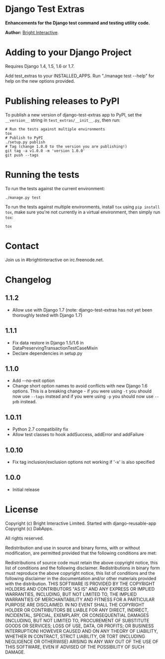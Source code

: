 Django Test Extras
==================

**Enhancements for the Django test command and testing utility code.**

**Author:** [Bright Interactive][1].

Adding to your Django Project
=============================

Requires Django 1.4, 1.5, 1.6 or 1.7.

Add test\_extras to your INSTALLED_APPS. Run "./manage test --help" for help
on the new options provided.

Publishing releases to PyPI
===========================

To publish a new version of django-test-extras app to PyPI, set the
`__version__` string in `test_extras/__init__.py`, then run:

    # Run the tests against multiple environments
    tox
    # Publish to PyPI
    ./setup.py publish
    # Tag (change 1.0.0 to the version you are publishing!)
    git tag -a v1.0.0 -m 'version 1.0.0'
    git push --tags

Running the tests
=================

To run the tests against the current environment:

    ./manage.py test

To run the tests against multiple environments, install `tox` using
`pip install tox`, make sure you're not currently in a virtual environment,
then simply run `tox`:

    tox
    
Contact
=======

Join us in #brightinteractive on irc.freenode.net.

Changelog
=========

1.1.2
-----
* Allow use with Django 1.7 (note: django-test-extras has not yet been thoroughly tested with Django 1.7)

1.1.1
-----
* Fix data restore in Django 1.5/1.6 in DataPreservingTransactionTestCaseMixin
* Declare dependencies in setup.py

1.1.0
-----
* Add --no-exit option
* Change short option names to avoid conflicts with new Django 1.6 options. This is a breaking change - if you were using `-t` you should now use `--tags` instead and if you were using `-p` you should now use `--pdb` instead.

1.0.11
------
* Python 2.7 compatibility fix
* Allow test classes to hook addSuccess, addError and addFailure

1.0.10
------
* Fix tag inclusion/exclusion options not working if '-x' is also specified

1.0.0
-----

* Initial release

License
=======

Copyright (c) Bright Interactive Limited.
Started with django-reusable-app Copyright (c) DabApps.

All rights reserved.

Redistribution and use in source and binary forms, with or without 
modification, are permitted provided that the following conditions are met:

Redistributions of source code must retain the above copyright notice, this 
list of conditions and the following disclaimer.
Redistributions in binary form must reproduce the above copyright notice, this 
list of conditions and the following disclaimer in the documentation and/or 
other materials provided with the distribution.
THIS SOFTWARE IS PROVIDED BY THE COPYRIGHT HOLDERS AND CONTRIBUTORS "AS IS" AND 
ANY EXPRESS OR IMPLIED WARRANTIES, INCLUDING, BUT NOT LIMITED TO, THE IMPLIED 
WARRANTIES OF MERCHANTABILITY AND FITNESS FOR A PARTICULAR PURPOSE ARE 
DISCLAIMED. IN NO EVENT SHALL THE COPYRIGHT HOLDER OR CONTRIBUTORS BE LIABLE 
FOR ANY DIRECT, INDIRECT, INCIDENTAL, SPECIAL, EXEMPLARY, OR CONSEQUENTIAL 
DAMAGES (INCLUDING, BUT NOT LIMITED TO, PROCUREMENT OF SUBSTITUTE GOODS OR 
SERVICES; LOSS OF USE, DATA, OR PROFITS; OR BUSINESS INTERRUPTION) HOWEVER 
CAUSED AND ON ANY THEORY OF LIABILITY, WHETHER IN CONTRACT, STRICT LIABILITY, 
OR TORT (INCLUDING NEGLIGENCE OR OTHERWISE) ARISING IN ANY WAY OUT OF THE USE 
OF THIS SOFTWARE, EVEN IF ADVISED OF THE POSSIBILITY OF SUCH DAMAGE.

[1]: http://www.bright-interactive.com/
